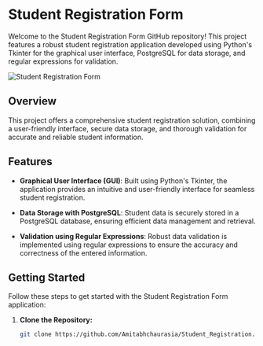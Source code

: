 # Student Registration Form

Welcome to the Student Registration Form GitHub repository! This project features a robust student registration application developed using Python's Tkinter for the graphical user interface, PostgreSQL for data storage, and regular expressions for validation.

![Student Registration Form](https://user-images.githubusercontent.com/73948351/183471634-bcad5ed4-4768-461d-b411-36299b8cfffa.png)

## Overview

This project offers a comprehensive student registration solution, combining a user-friendly interface, secure data storage, and thorough validation for accurate and reliable student information.

## Features

- **Graphical User Interface (GUI)**: Built using Python's Tkinter, the application provides an intuitive and user-friendly interface for seamless student registration.

- **Data Storage with PostgreSQL**: Student data is securely stored in a PostgreSQL database, ensuring efficient data management and retrieval.

- **Validation using Regular Expressions**: Robust data validation is implemented using regular expressions to ensure the accuracy and correctness of the entered information.

## Getting Started

Follow these steps to get started with the Student Registration Form application:

1. **Clone the Repository:**
   ```bash
   git clone https://github.com/Amitabhchaurasia/Student_Registration.git
